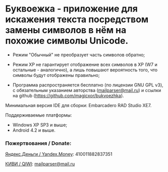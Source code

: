 ﻿Буквоежка - приложение для искажения текста посредством замены символов в нём на похожие символы Unicode.
==========
- Режим "Обычный" не преобразует часть символов обратно;

- Режим XP не гарантирует отображение всех символов в XP (W7 и остальные - аналогично), а лишь повышают вероятность того, что символы будут отображены правильно;

- Программа распространяется бесплатно (по лицензии GNU GPL v3), с обязательным указанием авторства (mailparser@mail.ru) и ссылки на github (https://github.com/magicxor/bukvoezhka).

Минимальная версия IDE для сборки: Embarcadero RAD Studio XE7.

Поддерживаемые платформы:
- Windows XP SP3 и выше;
- Android 4.2 и выше.

### Пожертвования / Donate:

[Яндекс.Деньги / Yandex.Money](https://money.yandex.ru/direct-payment.xml?_openstat=template%3Bmenu%3Bp2p): 410011882837351

[КИВИ / QIWI](https://qiwi.ru/transfer/email.action): mailparser@mail.ru
